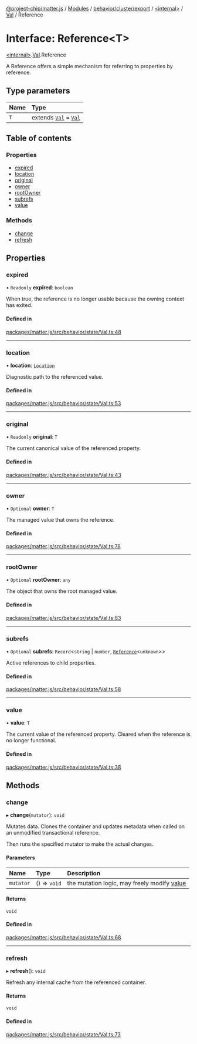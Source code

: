 [@project-chip/matter.js](../README.md) / [Modules](../modules.md) / [behavior/cluster/export](../modules/behavior_cluster_export.md) / [\<internal\>](../modules/behavior_cluster_export._internal_.md) / [Val](../modules/behavior_cluster_export._internal_.Val.md) / Reference

# Interface: Reference\<T\>

[\<internal\>](../modules/behavior_cluster_export._internal_.md).[Val](../modules/behavior_cluster_export._internal_.Val.md).Reference

A Reference offers a simple mechanism for referring to properties by reference.

## Type parameters

| Name | Type |
| :------ | :------ |
| `T` | extends [`Val`](../modules/behavior_cluster_export._internal_.md#val) = [`Val`](../modules/behavior_cluster_export._internal_.md#val) |

## Table of contents

### Properties

- [expired](behavior_cluster_export._internal_.Val.Reference.md#expired)
- [location](behavior_cluster_export._internal_.Val.Reference.md#location)
- [original](behavior_cluster_export._internal_.Val.Reference.md#original)
- [owner](behavior_cluster_export._internal_.Val.Reference.md#owner)
- [rootOwner](behavior_cluster_export._internal_.Val.Reference.md#rootowner)
- [subrefs](behavior_cluster_export._internal_.Val.Reference.md#subrefs)
- [value](behavior_cluster_export._internal_.Val.Reference.md#value)

### Methods

- [change](behavior_cluster_export._internal_.Val.Reference.md#change)
- [refresh](behavior_cluster_export._internal_.Val.Reference.md#refresh)

## Properties

### expired

• `Readonly` **expired**: `boolean`

When true, the reference is no longer usable because the owning context has exited.

#### Defined in

[packages/matter.js/src/behavior/state/Val.ts:48](https://github.com/project-chip/matter.js/blob/904d0c9b952b91f28a21803759c5e5c66ee4d272/packages/matter.js/src/behavior/state/Val.ts#L48)

___

### location

• **location**: [`Location`](behavior_export.AccessControl.Location.md)

Diagnostic path to the referenced value.

#### Defined in

[packages/matter.js/src/behavior/state/Val.ts:53](https://github.com/project-chip/matter.js/blob/904d0c9b952b91f28a21803759c5e5c66ee4d272/packages/matter.js/src/behavior/state/Val.ts#L53)

___

### original

• `Readonly` **original**: `T`

The current canonical value of the referenced property.

#### Defined in

[packages/matter.js/src/behavior/state/Val.ts:43](https://github.com/project-chip/matter.js/blob/904d0c9b952b91f28a21803759c5e5c66ee4d272/packages/matter.js/src/behavior/state/Val.ts#L43)

___

### owner

• `Optional` **owner**: `T`

The managed value that owns the reference.

#### Defined in

[packages/matter.js/src/behavior/state/Val.ts:78](https://github.com/project-chip/matter.js/blob/904d0c9b952b91f28a21803759c5e5c66ee4d272/packages/matter.js/src/behavior/state/Val.ts#L78)

___

### rootOwner

• `Optional` **rootOwner**: `any`

The object that owns the root managed value.

#### Defined in

[packages/matter.js/src/behavior/state/Val.ts:83](https://github.com/project-chip/matter.js/blob/904d0c9b952b91f28a21803759c5e5c66ee4d272/packages/matter.js/src/behavior/state/Val.ts#L83)

___

### subrefs

• `Optional` **subrefs**: `Record`\<`string` \| `number`, [`Reference`](behavior_cluster_export._internal_.Val.Reference.md)\<`unknown`\>\>

Active references to child properties.

#### Defined in

[packages/matter.js/src/behavior/state/Val.ts:58](https://github.com/project-chip/matter.js/blob/904d0c9b952b91f28a21803759c5e5c66ee4d272/packages/matter.js/src/behavior/state/Val.ts#L58)

___

### value

• **value**: `T`

The current value of the referenced property.  Cleared when the reference is no longer functional.

#### Defined in

[packages/matter.js/src/behavior/state/Val.ts:38](https://github.com/project-chip/matter.js/blob/904d0c9b952b91f28a21803759c5e5c66ee4d272/packages/matter.js/src/behavior/state/Val.ts#L38)

## Methods

### change

▸ **change**(`mutator`): `void`

Mutates data.  Clones the container and updates metadata when called on an unmodified transactional
reference.

Then runs the specified mutator to make the actual changes.

#### Parameters

| Name | Type | Description |
| :------ | :------ | :------ |
| `mutator` | () => `void` | the mutation logic, may freely modify [value](behavior_cluster_export._internal_.Val.Reference.md#value) |

#### Returns

`void`

#### Defined in

[packages/matter.js/src/behavior/state/Val.ts:68](https://github.com/project-chip/matter.js/blob/904d0c9b952b91f28a21803759c5e5c66ee4d272/packages/matter.js/src/behavior/state/Val.ts#L68)

___

### refresh

▸ **refresh**(): `void`

Refresh any internal cache from the referenced container.

#### Returns

`void`

#### Defined in

[packages/matter.js/src/behavior/state/Val.ts:73](https://github.com/project-chip/matter.js/blob/904d0c9b952b91f28a21803759c5e5c66ee4d272/packages/matter.js/src/behavior/state/Val.ts#L73)
